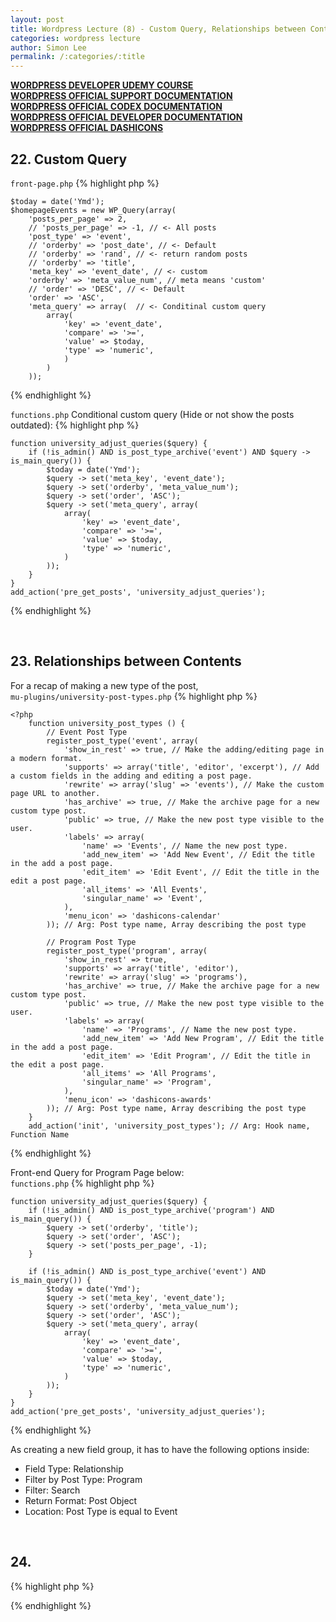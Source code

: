 ```yaml
---
layout: post
title: Wordpress Lecture (8) - Custom Query, Relationships between Contents
categories: wordpress lecture
author: Simon Lee
permalink: /:categories/:title
---
```


<strong>[WORDPRESS DEVELOPER UDEMY COURSE][wp-udemy]</strong>  
<strong>[WORDPRESS OFFICIAL SUPPORT DOCUMENTATION][wp-support]</strong>  
<strong>[WORDPRESS OFFICIAL CODEX DOCUMENTATION][wp-codex]</strong>  
<strong>[WORDPRESS OFFICIAL DEVELOPER DOCUMENTATION][wp-dev]</strong>  
<strong>[WORDPRESS OFFICIAL DASHICONS][wp-dashicons]</strong>

## 22. Custom Query

`front-page.php`
{% highlight php %}

    $today = date('Ymd');
    $homepageEvents = new WP_Query(array(
        'posts_per_page' => 2,
        // 'posts_per_page' => -1, // <- All posts
        'post_type' => 'event',
        // 'orderby' => 'post_date', // <- Default
        // 'orderby' => 'rand', // <- return random posts
        // 'orderby' => 'title',
        'meta_key' => 'event_date', // <- custom
        'orderby' => 'meta_value_num', // meta means 'custom'
        // 'order' => 'DESC', // <- Default
        'order' => 'ASC',
        'meta_query' => array(  // <- Conditinal custom query
            array(
                'key' => 'event_date',
                'compare' => '>=',
                'value' => $today,
                'type' => 'numeric',
                )
            )
        ));

{% endhighlight %}

`functions.php` Conditional custom query (Hide or not show the posts outdated):
{% highlight php %}

    function university_adjust_queries($query) {
        if (!is_admin() AND is_post_type_archive('event') AND $query -> is_main_query()) {
            $today = date('Ymd');
            $query -> set('meta_key', 'event_date');
            $query -> set('orderby', 'meta_value_num');
            $query -> set('order', 'ASC');
            $query -> set('meta_query', array(
                array(
                    'key' => 'event_date',
                    'compare' => '>=',
                    'value' => $today,
                    'type' => 'numeric',
                )
            ));
        }
    }
    add_action('pre_get_posts', 'university_adjust_queries');

{% endhighlight %}

<br>

## 23. Relationships between Contents

For a recap of making a new type of the post,  
`mu-plugins/university-post-types.php`
{% highlight php %}

    <?php
        function university_post_types () {
            // Event Post Type
            register_post_type('event', array(
                'show_in_rest' => true, // Make the adding/editing page in a modern format.
                'supports' => array('title', 'editor', 'excerpt'), // Add a custom fields in the adding and editing a post page.
                'rewrite' => array('slug' => 'events'), // Make the custom page URL to another.
                'has_archive' => true, // Make the archive page for a new custom type post.
                'public' => true, // Make the new post type visible to the user.
                'labels' => array(
                    'name' => 'Events', // Name the new post type.
                    'add_new_item' => 'Add New Event', // Edit the title in the add a post page.
                    'edit_item' => 'Edit Event', // Edit the title in the edit a post page.
                    'all_items' => 'All Events',
                    'singular_name' => 'Event',
                ),
                'menu_icon' => 'dashicons-calendar'
            )); // Arg: Post type name, Array describing the post type

            // Program Post Type
            register_post_type('program', array(
                'show_in_rest' => true,
                'supports' => array('title', 'editor'),
                'rewrite' => array('slug' => 'programs'),
                'has_archive' => true, // Make the archive page for a new custom type post.
                'public' => true, // Make the new post type visible to the user.
                'labels' => array(
                    'name' => 'Programs', // Name the new post type.
                    'add_new_item' => 'Add New Program', // Edit the title in the add a post page.
                    'edit_item' => 'Edit Program', // Edit the title in the edit a post page.
                    'all_items' => 'All Programs',
                    'singular_name' => 'Program',
                ),
                'menu_icon' => 'dashicons-awards'
            )); // Arg: Post type name, Array describing the post type
        }
        add_action('init', 'university_post_types'); // Arg: Hook name, Function Name

{% endhighlight %}

Front-end Query for Program Page below:  
`functions.php`
{% highlight php %}

    function university_adjust_queries($query) {
        if (!is_admin() AND is_post_type_archive('program') AND is_main_query()) {
            $query -> set('orderby', 'title');
            $query -> set('order', 'ASC');
            $query -> set('posts_per_page', -1);
        }

        if (!is_admin() AND is_post_type_archive('event') AND is_main_query()) {
            $today = date('Ymd');
            $query -> set('meta_key', 'event_date');
            $query -> set('orderby', 'meta_value_num');
            $query -> set('order', 'ASC');
            $query -> set('meta_query', array(
                array(
                    'key' => 'event_date',
                    'compare' => '>=',
                    'value' => $today,
                    'type' => 'numeric',
                )
            ));
        }
    }
    add_action('pre_get_posts', 'university_adjust_queries');

{% endhighlight %}

As creating a new field group, it has to have the following options inside:

- Field Type: Relationship
- Filter by Post Type: Program
- Filter: Search
- Return Format: Post Object
- Location: Post Type is equal to Event

<br>

## 24.

{% highlight php %}

{% endhighlight %}

<br>
<br>
<br>

[wp-udemy]: https://www.udemy.com/course/become-a-wordpress-developer-php-javascript/learn/lecture/6896262?start=0#overview
[wp-support]: https://wordpress.org/support/
[wp-codex]: https://codex.wordpress.org/
[wp-dev]: https://developer.wordpress.org/
[wp-dashicons]: https://developer.wordpress.org/resource/dashicons/#star-half
